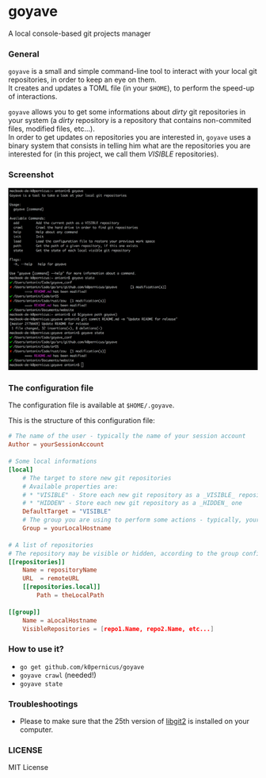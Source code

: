 # goyave
A local console-based git projects manager

### General

`goyave` is a small and simple command-line tool to interact with your local git repositories, in order to keep an eye on them.   
It creates and updates a TOML file (in your `$HOME`), to perform the speed-up of interactions.

`goyave` allows you to get some informations about _dirty_ git repositories in your system (a _dirty_ repository is a repository that contains non-commited files, modified files, etc...).   
In order to get updates on repositories you are interested in, `goyave` uses a binary system that consists in telling him what are the repositories you are interested for (in this project, we call them _VISIBLE_ repositories).

### Screenshot

![Simple screenshot](./pictures/goyave.png)

### The configuration file

The configuration file is available at `$HOME/.goyave`.

This is the structure of this configuration file:

```TOML
# The name of the user - typically the name of your session account
Author = yourSessionAccount

# Some local informations
[local]
    # The target to store new git repositories
    # Available properties are:
    # * "VISIBLE" - Store each new git repository as a _VISIBLE_ repository
    # * "HIDDEN" - Store each new git repository as a _HIDDEN_ one
    DefaultTarget = "VISIBLE"
    # The group you are using to perform some actions - typically, your hostname
    Group = yourLocalHostname

# A list of repositories
# The repository may be visible or hidden, according to the group configuration
[[repositories]]
    Name = repositoryName
    URL  = remoteURL
    [[repositories.local]]
        Path = theLocalPath

[[group]]
    Name = aLocalHostname
    VisibleRepositories = [repo1.Name, repo2.Name, etc...]
```

### How to use it?

* `go get github.com/k0pernicus/goyave`
* `goyave crawl` (needed!)
* `goyave state`

### Troubleshootings

* Please to make sure that the 25th version of [libgit2](https://libgit2.github.com/) is installed on your computer.

### LICENSE

MIT License
